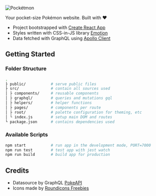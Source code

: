 ![Pockétmon](https://ik.imagekit.io/xtrixia/PoCKéTMoN_K8wj-F3Wm.png)

Your pocket-size Pokémon website. Built with ❤️

- Project bootstrapped with [Create React App](https://github.com/facebook/create-react-app)
- Styles written with CSS-in-JS library [Emotion](https://emotion.sh/)
- Data fetched with GraphQL using [Apollo Client](https://www.apollographql.com/docs/react/)

## **Getting Started**

### Folder Structure

```bash
.
├ public/           # serve public files
├ src/              # contain all sources used
│ ├ components/     # reusable components
│ ├ graphql/        # queries and mutations gql
│ ├ helpers/        # helper functions
│ ├ pages/          # components per route
│ ├ root/           # palette configuration for theming, etc
│ └ index.js        # setup main DOM and routes
└ package.json      # contains dependencies used
```

### Available Scripts

```bash
npm start           # run app in the development mode, PORT=7000
npm run test        # test app with jest watch
npm run build       # build app for production
```

## **Credits**

- Datasource by GraphQL [PokeAPI](https://github.com/mazipan/graphql-pokeapi)
- Icons made by [Roundicons Freebies](https://www.flaticon.com/authors/roundicons-freebies)
